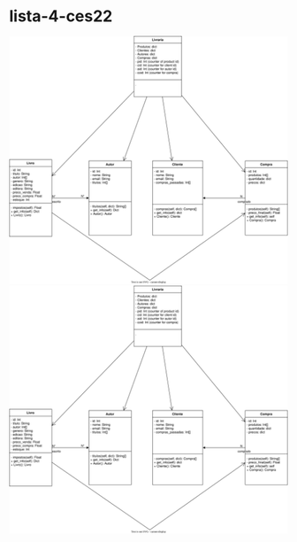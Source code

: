 # lista-4-ces22

![Alt text](./livraria-Page-2.drawio.svg)
<img src="./livraria-Page-2.drawio.svg">

